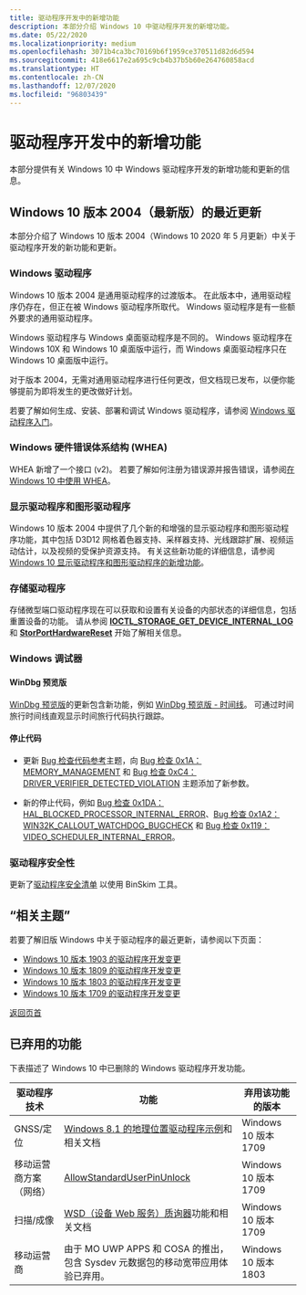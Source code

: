 ```yaml
---
title: 驱动程序开发中的新增功能
description: 本部分介绍 Windows 10 中驱动程序开发的新增功能。
ms.date: 05/22/2020
ms.localizationpriority: medium
ms.openlocfilehash: 3071b4ca3bc70169b6f1959ce370511d82d6d594
ms.sourcegitcommit: 418e6617e2a695c9cb4b37b5b60e264760858acd
ms.translationtype: HT
ms.contentlocale: zh-CN
ms.lasthandoff: 12/07/2020
ms.locfileid: "96803439"
---
```

# <a name="whats-new-in-driver-development"></a><a name="top"></a>驱动程序开发中的新增功能

本部分提供有关 Windows 10 中 Windows 驱动程序开发的新增功能和更新的信息。

## <a name="whats-new-in-windows-10-version-2004-latest"></a>Windows 10 版本 2004（最新版）的最近更新

本部分介绍了 Windows 10 版本 2004（Windows 10 2020 年 5 月更新）中关于驱动程序开发的新功能和更新。

### <a name="windows-drivers"></a>Windows 驱动程序

Windows 10 版本 2004 是通用驱动程序的过渡版本。 在此版本中，通用驱动程序仍存在，但正在被 Windows 驱动程序所取代。 Windows 驱动程序是有一些额外要求的通用驱动程序。

Windows 驱动程序与 Windows 桌面驱动程序是不同的。 Windows 驱动程序在 Windows 10X 和 Windows 10 桌面版中运行，而 Windows 桌面驱动程序只在 Windows 10 桌面版中运行。

对于版本 2004，无需对通用驱动程序进行任何更改，但文档现已发布，以便你能够提前为即将发生的更改做好计划。

若要了解如何生成、安装、部署和调试 Windows 驱动程序，请参阅 [Windows 驱动程序入门](./develop/getting-started-with-windows-drivers.md)。

### <a name="windows-hardware-error-architecture-whea"></a>Windows 硬件错误体系结构 (WHEA)

WHEA 新增了一个接口 (v2)。 若要了解如何注册为错误源并报告错误，请参阅[在 Windows 10 中使用 WHEA](whea/using-whea-on-windows-10.md)。

### <a name="display-and-graphics-drivers"></a>显示驱动程序和图形驱动程序

Windows 10 版本 2004 中提供了几个新的和增强的显示驱动程序和图形驱动程序功能，其中包括 D3D12 网格着色器支持、采样器支持、光线跟踪扩展、视频运动估计，以及视频的受保护资源支持。 有关这些新功能的详细信息，请参阅 [Windows 10 显示驱动程序和图形驱动程序的新增功能](./display/what-s-new-for-windows-10-display-and-graphics-drivers.md)。

### <a name="storage-drivers"></a>存储驱动程序

存储微型端口驱动程序现在可以获取和设置有关设备的内部状态的详细信息，包括重置设备的功能。 请从参阅 [**IOCTL_STORAGE_GET_DEVICE_INTERNAL_LOG**](/windows-hardware/drivers/ddi/ntddstor/ni-ntddstor-ioctl_storage_get_device_internal_log) 和 [**StorPortHardwareReset**](/windows-hardware/drivers/ddi/storport/nf-storport-storporthardwarereset) 开始了解相关信息。

### <a name="windows-debugger"></a>Windows 调试器

#### <a name="windbg-preview"></a>WinDbg 预览版

[WinDbg 预览版](./debugger/debugging-using-windbg-preview.md)的更新包含新功能，例如 [WinDbg 预览版 - 时间线](./debugger/windbg-timeline-preview.md)。 可通过时间旅行时间线直观显示时间旅行代码执行跟踪。

#### <a name="stop-codes"></a>停止代码

- 更新 [Bug 检查代码参考](./debugger/bug-check-code-reference2.md)主题，向 [Bug 检查 0x1A：MEMORY_MANAGEMENT](./debugger/bug-check-0x1a--memory-management.md) 和 [Bug 检查 0xC4：DRIVER_VERIFIER_DETECTED_VIOLATION](./debugger/bug-check-0xc4--driver-verifier-detected-violation.md) 主题添加了新参数。

- 新的停止代码，例如 [Bug 检查 0x1DA：HAL_BLOCKED_PROCESSOR_INTERNAL_ERROR](./debugger/bug-check-0x1da--hal-blocked-processor-internal-error.md)、[Bug 检查 0x1A2：WIN32K_CALLOUT_WATCHDOG_BUGCHECK](./debugger/bug-check-0x1a2--win32k-callout-watchdog-bugcheck.md) 和 [Bug 检查 0x119：VIDEO_SCHEDULER_INTERNAL_ERROR](./debugger/bug-check-0x119---video-scheduler-internal-error.md)。

### <a name="driver-security"></a>驱动程序安全性

更新了[驱动程序安全清单](./driversecurity/driver-security-checklist.md) 以使用 BinSkim 工具。

## <a name="related-topics"></a>“相关主题”

若要了解旧版 Windows 中关于驱动程序的最近更新，请参阅以下页面：

* [Windows 10 版本 1903 的驱动程序开发变更](driver-changes-for-windows-10-version-1903.md)
* [Windows 10 版本 1809 的驱动程序开发变更](driver-changes-for-windows-10-version-1809.md)
* [Windows 10 版本 1803 的驱动程序开发变更](driver-changes-for-windows-10-version-1803.md)
* [Windows 10 版本 1709 的驱动程序开发变更](driver-changes-for-windows-10-version-1709.md)

[返回页首](#top)

## <a name="deprecated-features"></a>已弃用的功能

下表描述了 Windows 10 中已删除的 Windows 驱动程序开发功能。

| 驱动程序技术 | 功能 | 弃用该功能的版本 |
|---|---|---|
| GNSS/定位 | [Windows 8.1 的地理位置驱动程序示例](./gnss/sensors-geolocation-driver-sample.md)和相关文档 | Windows 10 版本 1709 |
| 移动运营商方案（网络） | [AllowStandardUserPinUnlock](./mobilebroadband/allowstandarduserpinunlock.md) | Windows 10 版本 1709 |
| 扫描/成像 | [WSD（设备 Web 服务）质询器](./image/challenging-a-disconnected-scanner-with-the-wsd-challenger.md)功能和相关文档 | Windows 10 版本 1709 |
|移动运营商| 由于 MO UWP APPS 和 COSA 的推出，包含 Sysdev 元数据包的移动宽带应用体验已弃用。 | Windows 10 版本 1803|
